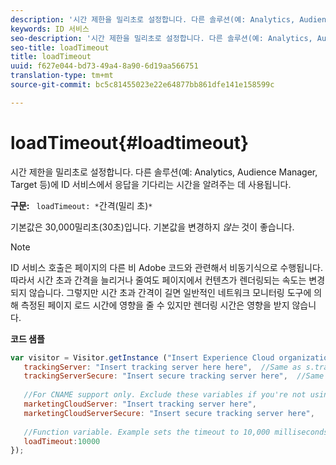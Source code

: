 ```yaml
---
description: '시간 제한을 밀리초로 설정합니다. 다른 솔루션(예: Analytics, Audience Manager, Target 등)에 ID 서비스에서 응답을 기다리는 시간을 알려주는 데 사용됩니다.'
keywords: ID 서비스
seo-description: '시간 제한을 밀리초로 설정합니다. 다른 솔루션(예: Analytics, Audience Manager, Target 등)에 ID 서비스에서 응답을 기다리는 시간을 알려주는 데 사용됩니다.'
seo-title: loadTimeout
title: loadTimeout
uuid: f627e044-bd73-49a4-8a90-6d19aa566751
translation-type: tm+mt
source-git-commit: bc5c81455023e22e64877bb861dfe141e158599c

---
```



# loadTimeout{#loadtimeout}

시간 제한을 밀리초로 설정합니다. 다른 솔루션(예: Analytics, Audience Manager, Target 등)에 ID 서비스에서 응답을 기다리는 시간을 알려주는 데 사용됩니다.

**구문:** ` loadTimeout: *`간격(밀리 초)`*`

기본값은 30,000밀리초(30초)입니다. 기본값을 변경하지 *않는* 것이 좋습니다.

>[!NOTE]
>
>ID 서비스 호출은 페이지의 다른 비 Adobe 코드와 관련해서 비동기식으로 수행됩니다. 따라서 시간 초과 간격을 늘리거나 줄여도 페이지에서 컨텐츠가 렌더링되는 속도는 변경되지 않습니다. 그렇지만 시간 초과 간격이 길면 일반적인 네트워크 모니터링 도구에 의해 측정된 페이지 로드 시간에 영향을 줄 수 있지만 렌더링 시간은 영향을 받지 않습니다.

**코드 샘플**

```js
var visitor = Visitor.getInstance ("Insert Experience Cloud organization ID here",{ 
   trackingServer: "Insert tracking server here here",  //Same as s.trackingServer 
   trackingServerSecure: "Insert secure tracking server here",  //Same as s.trackingServerSecure 
 
   //For CNAME support only. Exclude these variables if you're not using CNAME 
   marketingCloudServer: "Insert tracking server here", 
   marketingCloudServerSecure: "Insert secure tracking server here", 
 
   //Function variable. Example sets the timeout to 10,000 milliseconds (10 seconds). 
   loadTimeout:10000 
});
```

